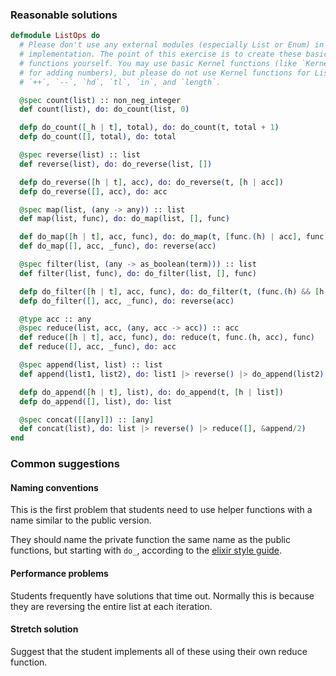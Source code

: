 ### Reasonable solutions

```elixir
defmodule ListOps do
  # Please don't use any external modules (especially List or Enum) in your
  # implementation. The point of this exercise is to create these basic
  # functions yourself. You may use basic Kernel functions (like `Kernel.+/2`
  # for adding numbers), but please do not use Kernel functions for Lists like
  # `++`, `--`, `hd`, `tl`, `in`, and `length`.

  @spec count(list) :: non_neg_integer
  def count(list), do: do_count(list, 0)

  defp do_count([_h | t], total), do: do_count(t, total + 1)
  defp do_count([], total), do: total

  @spec reverse(list) :: list
  def reverse(list), do: do_reverse(list, [])

  defp do_reverse([h | t], acc), do: do_reverse(t, [h | acc])
  defp do_reverse([], acc), do: acc

  @spec map(list, (any -> any)) :: list
  def map(list, func), do: do_map(list, [], func)

  def do_map([h | t], acc, func), do: do_map(t, [func.(h) | acc], func)
  def do_map([], acc, _func), do: reverse(acc)

  @spec filter(list, (any -> as_boolean(term))) :: list
  def filter(list, func), do: do_filter(list, [], func)

  defp do_filter([h | t], acc, func), do: do_filter(t, (func.(h) && [h | acc]) || acc, func)
  defp do_filter([], acc, _func), do: reverse(acc)

  @type acc :: any
  @spec reduce(list, acc, (any, acc -> acc)) :: acc
  def reduce([h | t], acc, func), do: reduce(t, func.(h, acc), func)
  def reduce([], acc, _func), do: acc

  @spec append(list, list) :: list
  def append(list1, list2), do: list1 |> reverse() |> do_append(list2)

  defp do_append([h | t], list), do: do_append(t, [h | list])
  defp do_append([], list), do: list

  @spec concat([[any]]) :: [any]
  def concat(list), do: list |> reverse() |> reduce([], &append/2)
end
```

### Common suggestions

#### Naming conventions

This is the first problem that students need to use helper functions
with a name similar to the public version.

They should name the private function the same name as the public functions,
but starting with `do_`, according to the
[elixir style guide](https://github.com/christopheradams/elixir_style_guide#private-functions-with-same-name-as-public).

#### Performance problems

Students frequently have solutions that time out.
Normally this is because they are reversing the entire list at each iteration.

#### Stretch solution

Suggest that the student implements all of these using their own reduce function.
